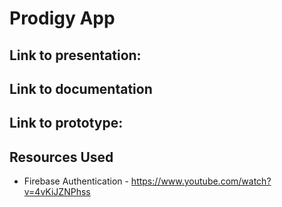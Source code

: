 # Prodigy App

## Link to presentation:

## Link to documentation

## Link to prototype: 

## Resources Used
- Firebase Authentication - https://www.youtube.com/watch?v=4vKiJZNPhss
